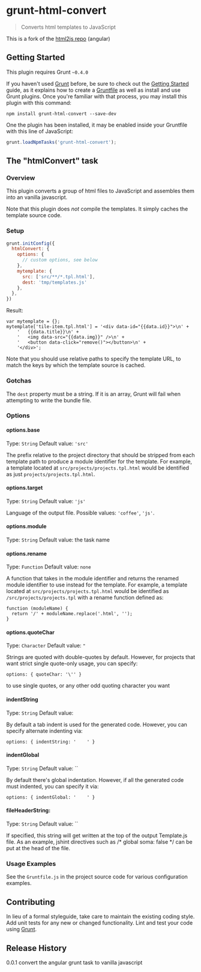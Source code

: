 # grunt-html-convert

> Converts html templates to JavaScript

This is a fork of the [html2js repo](https://github.com/karlgoldstein/grunt-html2js) (angular)

## Getting Started
This plugin requires Grunt `~0.4.0`

If you haven't used [Grunt](http://gruntjs.com/) before, be sure to check out the [Getting Started](http://gruntjs.com/getting-started) guide, as it explains how to create a [Gruntfile](http://gruntjs.com/sample-gruntfile) as well as install and use Grunt plugins. Once you're familiar with that process, you may install this plugin with this command:

```shell
npm install grunt-html-convert --save-dev
```

One the plugin has been installed, it may be enabled inside your Gruntfile with this line of JavaScript:

```js
grunt.loadNpmTasks('grunt-html-convert');
```

## The "htmlConvert" task

### Overview

This plugin converts a group of html files to JavaScript and assembles them into an vanilla javascript.

Note that this plugin does *not* compile the templates.  It simply caches the template source code.

### Setup

```js
grunt.initConfig({
  htmlConvert: {
    options: {
      // custom options, see below    
    },
    mytemplate: {
      src: ['src/**/*.tpl.html'],
      dest: 'tmp/templates.js'
    },
  },
})
```

Result:

```
var mytemplate = {};
mytemplate['tile-item.tpl.html'] = '<div data-id="{{data.id}}">\n' +
	'	{{data.title}}\n' +
	'	<img data-src="{{data.img}}" />\n' +
	'	<button data-click="remove()"></button>\n' +
	'</div>';
```

Note that you should use relative paths to specify the template URL, to
match the keys by which the template source is cached.

### Gotchas

The `dest` property must be a string.  If it is an array, Grunt will fail when attempting to write the bundle file.

### Options

#### options.base
Type: `String`
Default value: `'src'`

The prefix relative to the project directory that should be stripped from each template path to produce a module identifier for the template.  For example, a template located at `src/projects/projects.tpl.html` would be identified as just `projects/projects.tpl.html`.

#### options.target
Type: `String`
Default value: `'js'`

Language of the output file. Possible values: `'coffee'`, `'js'`.

#### options.module
Type: `String`
Default value: the task name

#### options.rename
Type: `Function`
Default value: `none`

A function that takes in the module identifier and returns the renamed module identifier to use instead for the template.  For example, a template located at `src/projects/projects.tpl.html` would be identified as `/src/projects/projects.tpl` with a rename function defined as:

```
function (moduleName) {
  return '/' + moduleName.replace('.html', '');
}
```

#### options.quoteChar
Type: `Character`
Default value: `"`

Strings are quoted with double-quotes by default.  However, for projects 
that want strict single quote-only usage, you can specify:

```
options: { quoteChar: '\'' }
```

to use single quotes, or any other odd quoting character you want

#### indentString
Type: `String`
Default value: `    `

By default a tab indent is used for the generated code. However,
you can specify alternate indenting via:

```
options: { indentString: '    ' }
```

#### indentGlobal
Type: `String`
Default value: ``

By default there's global indentation. However, if all the generated code must indented,
you can specify it via:

```
options: { indentGlobal: '    ' }
```

#### fileHeaderString:
Type: `String`
Default value: ``

If specified, this string  will get written at the top of the output
Template.js file. As an example, jshint directives such as
/* global soma: false */ can be put at the head of the file.

### Usage Examples

See the `Gruntfile.js` in the project source code for various configuration examples.

## Contributing
In lieu of a formal styleguide, take care to maintain the existing coding style. Add unit tests for any new or changed functionality. Lint and test your code using [Grunt](http://gruntjs.com/).

## Release History

0.0.1 convert the angular grunt task to vanilla javascript
